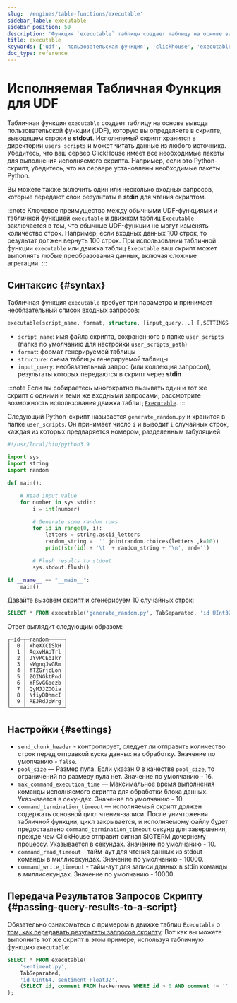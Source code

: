 ```yaml
---
slug: '/engines/table-functions/executable'
sidebar_label: executable
sidebar_position: 50
description: 'Функция `executable` таблицы создает таблицу на основе вывода пользовательской'
title: executable
keywords: ['udf', 'пользовательская функция', 'clickhouse', 'executable', 'таблица', 'функция']
doc_type: reference
---
```

# Исполняемая Табличная Функция для UDF

Табличная функция `executable` создает таблицу на основе вывода пользовательской функции (UDF), которую вы определяете в скрипте, выводящем строки в **stdout**. Исполняемый скрипт хранится в директории `users_scripts` и может читать данные из любого источника. Убедитесь, что ваш сервер ClickHouse имеет все необходимые пакеты для выполнения исполняемого скрипта. Например, если это Python-скрипт, убедитесь, что на сервере установлены необходимые пакеты Python.

Вы можете также включить один или несколько входных запросов, которые передают свои результаты в **stdin** для чтения скриптом.

:::note
Ключевое преимущество между обычными UDF-функциями и табличной функцией `executable` и движком таблиц `Executable` заключается в том, что обычные UDF-функции не могут изменять количество строк. Например, если входных данных 100 строк, то результат должен вернуть 100 строк. При использовании табличной функции `executable` или движка таблиц `Executable` ваш скрипт может выполнять любые преобразования данных, включая сложные агрегации.
:::

## Синтаксис {#syntax}

Табличная функция `executable` требует три параметра и принимает необязательный список входных запросов:

```sql
executable(script_name, format, structure, [input_query...] [,SETTINGS ...])
```

- `script_name`: имя файла скрипта, сохраненного в папке `user_scripts` (папка по умолчанию для настройки `user_scripts_path`)
- `format`: формат генерируемой таблицы
- `structure`: схема таблицы генерируемой таблицы
- `input_query`: необязательный запрос (или коллекция запросов), результаты которых передаются в скрипт через **stdin**

:::note
Если вы собираетесь многократно вызывать один и тот же скрипт с одними и теми же входными запросами, рассмотрите возможность использования движка таблиц [`Executable`](../../engines/table-engines/special/executable.md).
:::

Следующий Python-скрипт называется `generate_random.py` и хранится в папке `user_scripts`. Он принимает число `i` и выводит `i` случайных строк, каждая из которых предваряется номером, разделенным табуляцией:

```python
#!/usr/local/bin/python3.9

import sys
import string
import random

def main():

    # Read input value
    for number in sys.stdin:
        i = int(number)

        # Generate some random rows
        for id in range(0, i):
            letters = string.ascii_letters
            random_string =  ''.join(random.choices(letters ,k=10))
            print(str(id) + '\t' + random_string + '\n', end='')

        # Flush results to stdout
        sys.stdout.flush()

if __name__ == "__main__":
    main()
```

Давайте вызовем скрипт и сгенерируем 10 случайных строк:

```sql
SELECT * FROM executable('generate_random.py', TabSeparated, 'id UInt32, random String', (SELECT 10))
```

Ответ выглядит следующим образом:

```response
┌─id─┬─random─────┐
│  0 │ xheXXCiSkH │
│  1 │ AqxvHAoTrl │
│  2 │ JYvPCEbIkY │
│  3 │ sWgnqJwGRm │
│  4 │ fTZGrjcLon │
│  5 │ ZQINGktPnd │
│  6 │ YFSvGGoezb │
│  7 │ QyMJJZOOia │
│  8 │ NfiyDDhmcI │
│  9 │ REJRdJpWrg │
└────┴────────────┘
```

## Настройки {#settings}

- `send_chunk_header` - контролирует, следует ли отправить количество строк перед отправкой куска данных на обработку. Значение по умолчанию - `false`.
- `pool_size` — Размер пула. Если указан 0 в качестве `pool_size`, то ограничений по размеру пула нет. Значение по умолчанию - 16.
- `max_command_execution_time` — Максимальное время выполнения команды исполняемого скрипта для обработки блока данных. Указывается в секундах. Значение по умолчанию - 10.
- `command_termination_timeout` — исполняемый скрипт должен содержать основной цикл чтения-записи. После уничтожения табличной функции, цикл закрывается, и исполняемому файлу будет предоставлено `command_termination_timeout` секунд для завершения, прежде чем ClickHouse отправит сигнал SIGTERM дочернему процессу. Указывается в секундах. Значение по умолчанию - 10.
- `command_read_timeout` - тайм-аут для чтения данных из stdout команды в миллисекундах. Значение по умолчанию - 10000.
- `command_write_timeout` - тайм-аут для записи данных в stdin команды в миллисекундах. Значение по умолчанию - 10000.

## Передача Результатов Запросов Скрипту {#passing-query-results-to-a-script}

Обязательно ознакомьтесь с примером в движке таблиц `Executable` о [том, как передавать результаты запросов скрипту](../../engines/table-engines/special/executable.md#passing-query-results-to-a-script). Вот как вы можете выполнить тот же скрипт в этом примере, используя табличную функцию `executable`:

```sql
SELECT * FROM executable(
    'sentiment.py',
    TabSeparated,
    'id UInt64, sentiment Float32',
    (SELECT id, comment FROM hackernews WHERE id > 0 AND comment != '' LIMIT 20)
);
```